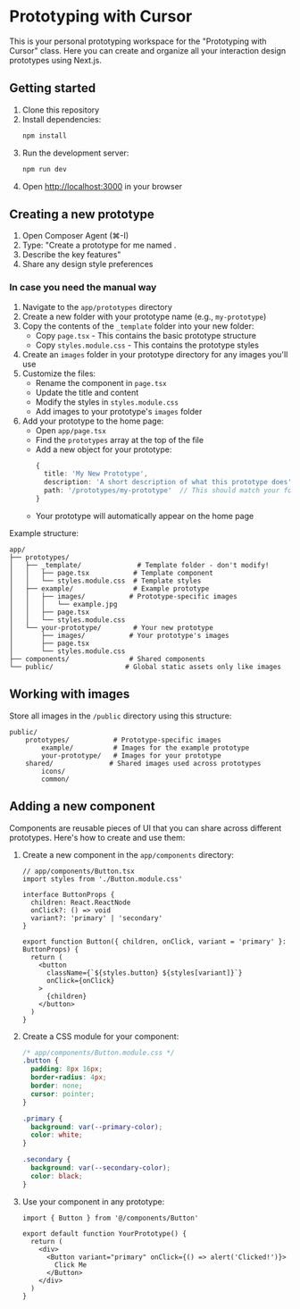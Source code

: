 # Prototyping with Cursor

This is your personal prototyping workspace for the "Prototyping with Cursor" class. Here you can create and organize all your interaction design prototypes using Next.js.

## Getting started

1. Clone this repository
2. Install dependencies:
   ```bash
   npm install
   ```
3. Run the development server:
   ```bash
   npm run dev
   ```
4. Open [http://localhost:3000](http://localhost:3000) in your browser

## Creating a new prototype

1. Open Composer Agent (⌘-I)
2. Type: "Create a prototype for me named <name>. 
3. Describe the key features"
4. Share any design style preferences

### In case you need the manual way

1. Navigate to the `app/prototypes` directory
2. Create a new folder with your prototype name (e.g., `my-prototype`)
3. Copy the contents of the `_template` folder into your new folder:
   - Copy `page.tsx` - This contains the basic prototype structure
   - Copy `styles.module.css` - This contains the prototype styles
4. Create an `images` folder in your prototype directory for any images you'll use
5. Customize the files:
   - Rename the component in `page.tsx`
   - Update the title and content
   - Modify the styles in `styles.module.css`
   - Add images to your prototype's `images` folder
6. Add your prototype to the home page:
   - Open `app/page.tsx`
   - Find the `prototypes` array at the top of the file
   - Add a new object for your prototype:
     ```typescript
     {
       title: 'My New Prototype',
       description: 'A short description of what this prototype does',
       path: '/prototypes/my-prototype'  // This should match your folder name
     }
     ```
   - Your prototype will automatically appear on the home page

Example structure:
```
app/
├── prototypes/
│   ├── _template/              # Template folder - don't modify!
│   │   ├── page.tsx           # Template component
│   │   └── styles.module.css  # Template styles
│   ├── example/               # Example prototype
│   │   ├── images/           # Prototype-specific images
│   │   │   └── example.jpg
│   │   ├── page.tsx
│   │   └── styles.module.css
│   └── your-prototype/        # Your new prototype
│       ├── images/           # Your prototype's images
│       ├── page.tsx
│       └── styles.module.css
├── components/               # Shared components
└── public/                  # Global static assets only like images
```

## Working with images

Store all images in the `/public` directory using this structure:

```
public/
    prototypes/           # Prototype-specific images
        example/          # Images for the example prototype
        your-prototype/   # Images for your prototype
    shared/              # Shared images used across prototypes
        icons/
        common/
```

## Adding a new component

Components are reusable pieces of UI that you can share across different prototypes. Here's how to create and use them:

1. Create a new component in the `app/components` directory:
   ```tsx
   // app/components/Button.tsx
   import styles from './Button.module.css'
   
   interface ButtonProps {
     children: React.ReactNode
     onClick?: () => void
     variant?: 'primary' | 'secondary'
   }
   
   export function Button({ children, onClick, variant = 'primary' }: ButtonProps) {
     return (
       <button 
         className={`${styles.button} ${styles[variant]}`}
         onClick={onClick}
       >
         {children}
       </button>
     )
   }
   ```

2. Create a CSS module for your component:
   ```css
   /* app/components/Button.module.css */
   .button {
     padding: 8px 16px;
     border-radius: 4px;
     border: none;
     cursor: pointer;
   }
   
   .primary {
     background: var(--primary-color);
     color: white;
   }
   
   .secondary {
     background: var(--secondary-color);
     color: black;
   }
   ```

3. Use your component in any prototype:
   ```tsx
   import { Button } from '@/components/Button'
   
   export default function YourPrototype() {
     return (
       <div>
         <Button variant="primary" onClick={() => alert('Clicked!')}>
           Click Me
         </Button>
       </div>
     )
   }
   ```